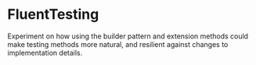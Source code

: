 # FluentTesting

Experiment on how using the builder pattern and extension methods could make testing methods more natural, and resilient against changes to implementation details.

